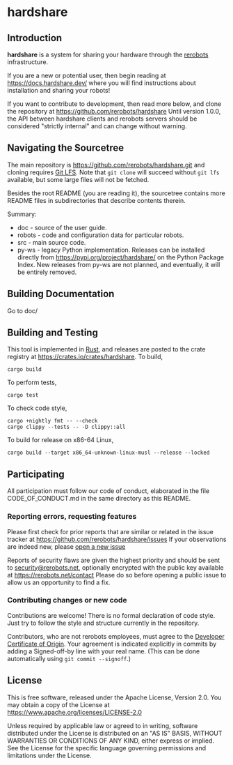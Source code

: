 hardshare
=========

Introduction
------------

**hardshare** is a system for sharing your hardware through the
[rerobots](https://rerobots.net) infrastructure.

If you are a new or potential user, then begin reading at https://docs.hardshare.dev/
where you will find instructions about installation and sharing your robots!

If you want to contribute to development, then read more below, and clone the
repository at https://github.com/rerobots/hardshare
Until version 1.0.0, the API between hardshare clients and rerobots servers
should be considered "strictly internal" and can change without warning.


Navigating the Sourcetree
-------------------------

The main repository is https://github.com/rerobots/hardshare.git
and cloning requires [Git LFS](https://git-lfs.github.com/).
Note that `git clone` will succeed without `git lfs` available, but some large
files will not be fetched.

Besides the root README (you are reading it), the sourcetree contains more
README files in subdirectories that describe contents therein.

Summary:

* doc - source of the user guide.
* robots - code and configuration data for particular robots.
* src - main source code.
* py-ws - legacy Python implementation. Releases can be installed directly from https://pypi.org/project/hardshare/ on the Python Package Index.  New releases from py-ws are not planned, and eventually, it will be entirely removed.


Building Documentation
----------------------

Go to doc/


Building and Testing
--------------------

This tool is implemented in [Rust](https://www.rust-lang.org/), and releases are
posted to the crate registry at <https://crates.io/crates/hardshare>. To build,

    cargo build

To perform tests,

    cargo test

To check code style,

    cargo +nightly fmt -- --check
    cargo clippy --tests -- -D clippy::all

To build for release on x86-64 Linux,

    cargo build --target x86_64-unknown-linux-musl --release --locked


Participating
-------------

All participation must follow our code of conduct, elaborated in the file
CODE_OF_CONDUCT.md in the same directory as this README.

### Reporting errors, requesting features

Please first check for prior reports that are similar or related in the issue
tracker at https://github.com/rerobots/hardshare/issues
If your observations are indeed new, please [open a new issue](
https://github.com/rerobots/hardshare/issues/new)

Reports of security flaws are given the highest priority and should be sent to
<security@rerobots.net>, optionally encrypted with the public key available at
https://rerobots.net/contact Please do so before opening a public issue to allow
us an opportunity to find a fix.

### Contributing changes or new code

Contributions are welcome! There is no formal declaration of code style. Just
try to follow the style and structure currently in the repository.

Contributors, who are not rerobots employees, must agree to the [Developer
Certificate of Origin](https://developercertificate.org/). Your agreement is
indicated explicitly in commits by adding a Signed-off-by line with your real
name. (This can be done automatically using `git commit --signoff`.)


License
-------

This is free software, released under the Apache License, Version 2.0.
You may obtain a copy of the License at https://www.apache.org/licenses/LICENSE-2.0

Unless required by applicable law or agreed to in writing, software
distributed under the License is distributed on an "AS IS" BASIS,
WITHOUT WARRANTIES OR CONDITIONS OF ANY KIND, either express or implied.
See the License for the specific language governing permissions and
limitations under the License.
